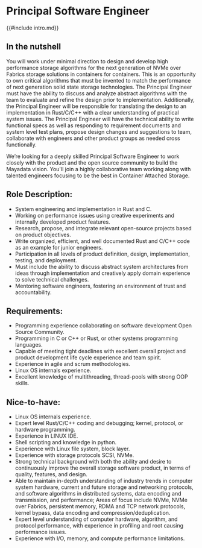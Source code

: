 # Principal Software Engineer

{{#include intro.md}}

## In the nutshell

You will work under minimal direction to design and develop high performance storage algorithms for the next generation of NVMe over Fabrics storage solutions in containers for containers. This is an opportunity to own critical algorithms that must be invented to match the performance of next generation solid state storage technologies. The Principal Engineer must have the ability to discuss and analyze abstract algorithms with the team to evaluate and refine the design prior to implementation. Additionally, the Principal Engineer will be responsible for translating the design to an implementation in Rust/C/C++ with a clear understanding of practical system issues. The Principal Engineer will have the technical ability to write functional specs as well as responding to requirement documents and system level test plans, propose design changes and suggestions to team, collaborate with engineers and other product groups as needed cross functionally.

We’re looking for a deeply skilled Principal Software Engineer to work closely with the product and the open source community to build the Mayadata vision. You'll join a highly collaborative team working along with talented engineers focusing to be the best in Container Attached Storage.

## Role Description:

- System engineering and implementation in Rust and C.
- Working on performance issues using creative experiments and internally developed product features.
- Research, propose, and integrate relevant open-source projects based on product objectives.
- Write organized, efficient, and well documented Rust and C/C++ code as an example for junior engineers.
- Participation in all levels of product definition, design, implementation, testing, and deployment.
- Must include the ability to discuss abstract system architectures from ideas through implementation and creatively apply domain experience to solve technical challenges.
- Mentoring software engineers, fostering an environment of trust and accountability.

## Requirements:

- Programming experience collaborating on software development Open Source Community.
- Programming in C or C++ or Rust, or other systems programming languages.
- Capable of meeting tight deadlines with excellent overall project and product development life cycle experience and team spirit.
- Experience in agile and scrum methodologies.
- Linux OS internals experience.
- Excellent knowledge of multithreading, thread-pools with strong OOP skills.

## Nice-to-have:

- Linux OS internals experience.
- Expert level Rust/C/C++ coding and debugging; kernel, protocol, or hardware programming.
- Experience in LINUX IDE.
- Shell scripting and knowledge in python.
- Experience with Linux file system, block layer.
- Experience with storage protocols SCSI, NVMe.
- Strong technical background with both the ability and desire to continuously improve the overall storage software product, in terms of quality, features, and design.
- Able to maintain in-depth understanding of industry trends in computer system hardware, current and future storage and networking protocols, and software algorithms 
in distributed systems, data encoding and transmission, and performance; Areas of focus include NVMe, NVMe over Fabrics, persistent memory, RDMA and TCP network protocols, 
kernel bypass, data encoding and compression/deduplication.
- Expert level understanding of computer hardware, algorithm, and protocol performance, with experience in profiling and root causing performance issues. 
- Experience with I/O, memory, and compute performance limitations.
